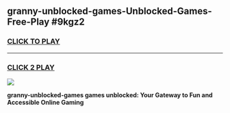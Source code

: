 
## granny-unblocked-games-Unblocked-Games-Free-Play #9kgz2
<h3>
<a href="https://us.freeplayer.one?title=granny-unblocked-games&ref=9M">CLICK TO PLAY</a></h3>
<hr>

<h3>
<a href="https://us.freeplayer.one?title=granny-unblocked-games&ref=9M">CLICK 2 PLAY</a>
  
</h3>

<a href="https://us.freeplayer.one?title=granny-unblocked-games&ref=9M"><img src="https://clearcache.store/games.png"></a>


**granny-unblocked-games games unblocked: Your Gateway to Fun and Accessible Online Gaming**
